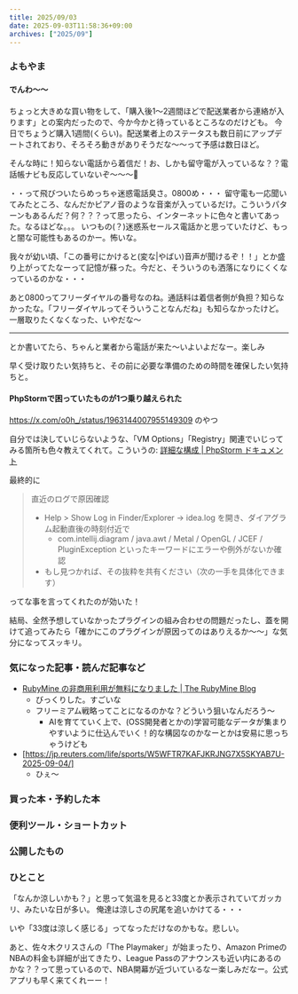 ```yaml
---
title: 2025/09/03
date: 2025-09-03T11:58:36+09:00
archives: ["2025/09"]
---
```

### よもやま
#### でんわ〜〜

ちょっと大きめな買い物をして、「購入後1〜2週間ほどで配送業者から連絡が入ります」との案内だったので、今か今かと待っているところなのだけども。
今日でちょうど購入1週間(くらい)。配送業者上のステータスも数日前にアップデートされており、そろそろ動きがありそうだな〜〜って予感は数日ほど。

そんな時に！知らない電話から着信だ！お、しかも留守電が入っているな？？電話帳ナビも反応していないぞ〜〜〜🎉

・・って飛びついたらめっちゃ迷惑電話臭さ。0800め・・・
留守電も一応聞いてみたところ、なんだかピアノ音のような音楽が入っているだけ。こういうパターンもあるんだ？何？？？って思ったら、インターネットに色々と書いてあった。なるほどな。。。
いつもの(？)迷惑系セールス電話かと思っていたけど、もっと闇な可能性もあるのかー。怖いな。

我々が幼い頃、「この番号にかけると(変な|やばい)音声が聞けるぞ！！」とか盛り上がってたなーって記憶が蘇った。今だと、そういうのも洒落になりにくくなっているのかな・・・

あと0800ってフリーダイヤルの番号なのね。通話料は着信者側が負担？知らなかったな。「フリーダイヤルってそういうことなんだね」も知らなかったけど。一層取りたくなくなった、いやだな〜

---

とか書いてたら、ちゃんと業者から電話が来た〜いよいよだなー。楽しみ

早く受け取りたい気持ちと、その前に必要な準備のための時間を確保したい気持ちと。

#### PhpStormで困っていたものが1つ乗り越えられた

https://x.com/o0h_/status/1963144007955149309 のやつ

自分では決していじらないような、「VM Options」「Registry」関連でいじってみる箇所も色々教えてくれて。こういうの: [詳細な構成 \| PhpStorm ドキュメント](https://pleiades.io/help/phpstorm/tuning-the-ide.html)

最終的に

> 直近のログで原因確認
>
> - Help > Show Log in Finder/Explorer → idea.log を開き、ダイアグラム起動直後の時刻付近で   
>   - com.intellij.diagram / java.awt / Metal / OpenGL / JCEF / PluginException といったキーワードにエラーや例外がないか確認
> - もし見つかれば、その抜粋を共有ください（次の一手を具体化できます）

ってな事を言ってくれたのが効いた！

結局、全然予想していなかったプラグインの組み合わせの問題だったし、蓋を開けて追ってみたら「確かにこのプラグインが原因ってのはありえるか〜〜」な気分になってスッキリ。

### 気になった記事・読んだ記事など

* [RubyMine の非商用利用が無料になりました \| The RubyMine Blog](https://blog.jetbrains.com/ja/ruby/2025/09/rubymine-is-now-free-for-non-commercial-use/)
  * びっくりした。すごいな
  * フリーミアム戦略ってことになるのかな？どういう狙いなんだろう〜
    * AIを育てていく上で、(OSS開発者とかの)学習可能なデータが集まりやすいように仕込んでいく！的な構図なのかなーとかは安易に思っちゃうけども
* [https://jp.reuters.com/life/sports/W5WFTR7KAFJKRJNG7X5SKYAB7U-2025-09-04/]
  * ひぇ〜


### 買った本・予約した本

### 便利ツール・ショートカット

### 公開したもの

### ひとこと

「なんか涼しいかも？」と思って気温を見ると33度とか表示されていてガッカリ、みたいな日が多い。
俺達は涼しさの尻尾を追いかけてる・・・

いや「33度は涼しく感じる」ってなっただけなのかもな。悲しい。

あと、佐々木クリスさんの「The Playmaker」が始まったり、Amazon PrimeのNBAの料金も詳細が出てきたり、League Passのアナウンスも近い内にあるのかな？？って思っているので、NBA開幕が近づいているなー楽しみだなー。公式アプリも早く来てくれーー！
